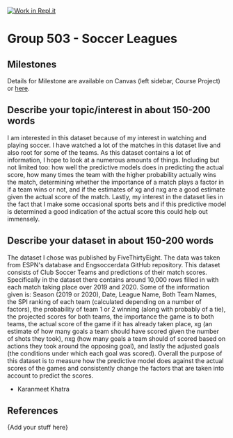 [![Work in Repl.it](https://classroom.github.com/assets/work-in-replit-14baed9a392b3a25080506f3b7b6d57f295ec2978f6f33ec97e36a161684cbe9.svg)](https://classroom.github.com/online_ide?assignment_repo_id=311579&assignment_repo_type=GroupAssignmentRepo)
# Group 503 - Soccer Leagues


## Milestones

Details for Milestone are available on Canvas (left sidebar, Course Project) or [here](https://firas.moosvi.com/courses/data301/project/milestone01.html).

## Describe your topic/interest in about 150-200 words

I am interested in this dataset because of my interest in watching and playing soccer. I have watched a lot of the matches in this dataset live and also root for some of the teams. As this dataset contains a lot of information, I hope to look at a numerous amounts of things. Including but not limited too: how well the predictive models does in predicting the actual score, how many times the team with the higher probability actually wins the match, determining whether the importance of a match plays a factor in if a team wins or not, and if the estimates of xg and nxg are a good estimate given the actual score of the match. Lastly, my interest in the dataset lies in the fact that I make some occasional sports bets and if this predictive model is determined a good indication of the actual score this could help out immensely. 


## Describe your dataset in about 150-200 words

The dataset I chose was published by FiveThirtyEight. The data was taken from ESPN's database and Engsoccerdata GitHub repository. This dataset consists of Club Soccer Teams and predictions of their match scores. Specifically in the dataset there contains around 10,000 rows filled in with each match taking place over 2019 and 2020. Some of the information given is: Season (2019 or 2020), Date, League Name, Both Team Names, the SPI ranking of each team (calculated depending on a number of factors), the probability of team 1 or 2 winning (along with probably of a tie), the projected scores for both teams, the importance the game is to both teams, the actual score of the game if it has already taken place, xg (an estimate of how many goals a team should have scored given the number of shots they took), nxg (how many goals a team should of scored based on actions they took around the opposing goal), and lastly the adjusted goals (the conditions under which each goal was scored). Overall the purpose of this dataset is to measure how the predictive model does against the actual scores of the games and consistently change the factors that are taken into account to predict the scores.  

- Karanmeet Khatra

## References

{Add your stuff here}
